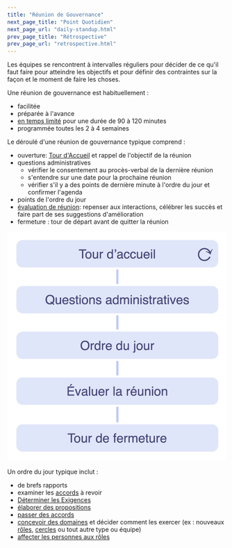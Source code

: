 ```yaml
---
title: "Réunion de Gouvernance"
next_page_title: "Point Quotidien"
next_page_url: "daily-standup.html"
prev_page_title: "Rétrospective"
prev_page_url: "retrospective.html"
---
```



<div class="card summary"><div class="card-body">Les équipes se rencontrent à intervalles réguliers pour décider de ce qu'il faut faire pour atteindre les objectifs et pour définir des contraintes sur la façon et le moment de faire les choses.
</div></div>

Une réunion de gouvernance est habituellement :

-   facilitée
-   préparée à l'avance
-   [en temps limité](timebox-activities.html) pour une durée de 90 à 120 minutes
-   programmée toutes les 2 à 4 semaines

Le déroulé d'une réunion de gouvernance typique comprend :

-   ouverture: [Tour d'Accueil](check-in.html) et rappel de l'objectif de la réunion
-   questions administratives
    -   vérifier le consentement au procès-verbal de la dernière réunion
    -   s'entendre sur une date pour la prochaine réunion
    -   vérifier s'il y a des points de dernière minute à l'ordre du jour et confirmer l'agenda
-   points de l'ordre du jour
-   [évaluation de réunion](evaluate-meetings.html): repenser aux interactions, célébrer les succès et faire part de ses suggestions d'amélioration
-   fermeture : tour de départ avant de quitter la réunion

![Phases d'une réunion de gouvernance](img/meetings/governance-meeting.png)

Un ordre du jour typique inclut :

-  de brefs rapports
-  examiner les <a href="glossary.html#entry-agreement" class="glossary-tooltip" data-toggle="tooltip" title="Accord: Une ligne directrice, un processus ou protocole convenus pour guider le flux de valeur.">accords</a> à revoir
-  [Déterminer les Exigences](determine-requirements.html)
-  [élaborer des propositions](co-create-proposals.html)
-  [passer des accords](consent-decision-making.html)
-  [concevoir des domaines](clarify-and-develop-domains.html) et décider comment les exercer (ex : nouveaux [rôles](role.html), [cercles](circle.html) ou tout autre type ou équipe)
-  [affecter les personnes aux rôles](role-selection.html)


